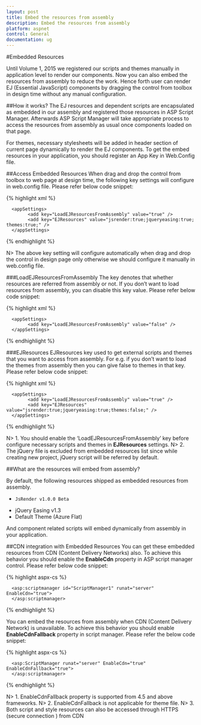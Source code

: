 ```yaml
---
layout: post
title: Embed the resources from assembly 
description: Embed the resources from assembly 
platform: aspnet
control: General
documentation: ug
---
```



#Embedded Resources

Until Volume 1, 2015 we registered our scripts and themes manually in application level to render our components. Now you can also embed the resources from assembly to reduce the work. Hence forth user can render EJ (Essential JavaScript) components by dragging the control from toolbox in design time without any manual configuration. 

##How it works?
The EJ resources and dependent scripts are encapsulated as embedded in our assembly and registered those resources in ASP Script Manager. Afterwards ASP Script Manager will take appropriate process to access the resources from assembly as usual once components loaded on that page. 

For themes, necessary stylesheets will be added in header section of current page dynamically to render the EJ components.  To get the embed resources in your application, you should register an App Key in Web.Config file. 

##Access Embedded Resources
When drag and drop the control from toolbox to web page at design time, the following key settings will configure in web.config file. Please refer below code snippet:

{% highlight xml %}

      <appSettings>
            <add key="LoadEJResourcesFromAssembly" value="true" />
            <add key="EJResources" value="jsrender:true;jqueryeasing:true; themes:true;" />
      </appSettings>

{% endhighlight %}

N> The above key setting will configure automatically when drag and drop the control in design page only otherwise we should configure it manually in web.config file.

###LoadEJResourcesFromAssembly 
The key denotes that whether resources are referred from assembly or not. If you don’t want to load resources from assembly, you can disable this key value. Please refer below code snippet:

{% highlight xml %}

      <appSettings>
            <add key="LoadEJResourcesFromAssembly" value="false" />
      </appSettings>

{% endhighlight %}

###EJResources 
EJResources key used to get external scripts and themes that you want to access from assembly. For e.g. if you don’t want to load the themes from assembly then you can give false to themes in that key. Please refer below code snippet:

{% highlight xml %}

      <appSettings>
            <add key="LoadEJResourcesFromAssembly" value="true" />
            <add key="EJResources" value="jsrender:true;jqueryeasing:true;themes:false;" />
      </appSettings>

{% endhighlight %}

N> 1. You should enable the ‘LoadEJResourcesFromAssembly’ key before configure necessary scripts and themes in **EJResources** settings.
N> 2. The jQuery file is excluded from embedded resources list since while creating new project, jQuery script will be referred by default. 

##What are the resources will embed from assembly?

By default, the following resources shipped as embedded resources from assembly. 

*     JsRender v1.0.0 Beta
*	jQuery Easing v1.3
*	Default Theme (Azure Flat)

And component related scripts will embed dynamically from assembly in your application. 

##CDN integration with Embedded Resources
You can get these embedded resources from CDN (Content Delivery Networks) also. To achieve this behavior you should enable the **EnableCdn** property in ASP script manager control.  Please refer below code snippet:

{% highlight aspx-cs %}

      <asp:scriptmanager id="ScriptManager1" runat="server" EnableCdn="true">
      </asp:scriptmanager>

{% endhighlight %}

You can embed the resources from assembly when CDN (Content Delivery Network) is unavailable. To achieve this behavior you should enable **EnableCdnFallback** property in script manager. Please refer the below code snippet:

{% highlight aspx-cs %}

      <asp:ScriptManager runat="server" EnableCdn="true" EnableCdnFallback="true">
      </asp:scriptmanager>

{% endhighlight %}

N> 1. EnableCdnFallback property is supported from 4.5 and above frameworks.
N> 2. EnableCdnFallback is not applicable for theme file. 
N> 3. Both script and style resources can also be accessed through HTTPS (secure connection ) from CDN 
